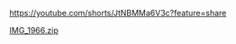 https://youtube.com/shorts/JtNBMMa6V3c?feature=share

[IMG_1966.zip](https://github.com/user-attachments/files/19299706/IMG_1966.zip)
